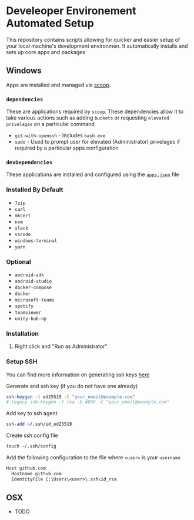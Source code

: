 # Develeoper Environement Automated Setup

This repository contains scripts allowing for quicker and easier setup of your local machine's development environmen. It automatically installs and sets up core apps and packages

## Windows

Apps are installed and managed via [scoop](https://scoop.sh).

### `dependencies`

These are applications required by `scoop`. These dependencies allow it to take various actions such as adding `buckets` or requesting `elevated privelages` on a particular command

- `git-with-openssh` - Includes `bash.exe`
- `sudo` - Used to prompt user for elevated (Administrator) privelages if required by a particular apps configuration

### `devDependencies`

These applications are installed and configured using the [`apps.json`](windows/apps.json) file

### Installed By Default

- `7zip`
- `curl`
- `mkcert`
- `nvm`
- `slack`
- `vscode`
- `windows-terminal`
- `yarn`

### Optional

- `android-sdk`
- `android-studio`
- `docker-compose`
- `docker`
- `microsoft-teams`
- `spotify`
- `teamviewer`
- `unity-hub-np`

### Installation

1. Right click and "Run as Administrator"

### Setup SSH

You can find more information on generating ssh keys [here](https://docs.github.com/en/authentication/connecting-to-github-with-ssh/generating-a-new-ssh-key-and-adding-it-to-the-ssh-agent)

Generate and ssh key (if you do not have one already)

```bash
ssh-keygen -t ed25519 -C "your_email@example.com"
# legacy ssh-keygen -t rsa -b 4096 -C "your_email@example.com"
```

Add key to ssh agent

```bash
ssh-add ~/.ssh/id_ed25519
```

Create ssh config file

```bash
touch ~/.ssh/config
```

Add the following configuration to the file where `<user>` is your `username`

```txt
Host github.com
  Hostname github.com
  IdentityFile C:\Users\<user>\.ssh\id_rsa
```

## OSX

- TODO
